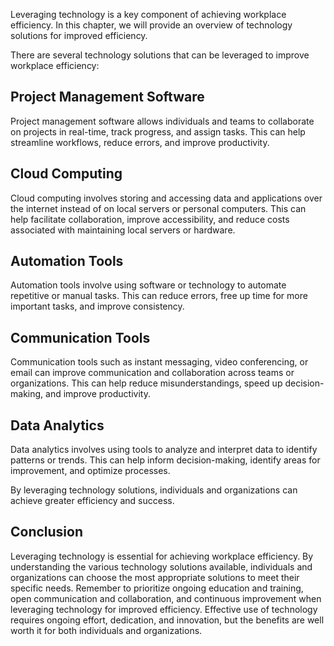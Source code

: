
Leveraging technology is a key component of achieving workplace efficiency. In this chapter, we will provide an overview of technology solutions for improved efficiency.

There are several technology solutions that can be leveraged to improve workplace efficiency:

## Project Management Software

Project management software allows individuals and teams to collaborate on projects in real-time, track progress, and assign tasks. This can help streamline workflows, reduce errors, and improve productivity.

## Cloud Computing

Cloud computing involves storing and accessing data and applications over the internet instead of on local servers or personal computers. This can help facilitate collaboration, improve accessibility, and reduce costs associated with maintaining local servers or hardware.

## Automation Tools

Automation tools involve using software or technology to automate repetitive or manual tasks. This can reduce errors, free up time for more important tasks, and improve consistency.

## Communication Tools

Communication tools such as instant messaging, video conferencing, or email can improve communication and collaboration across teams or organizations. This can help reduce misunderstandings, speed up decision-making, and improve productivity.

## Data Analytics

Data analytics involves using tools to analyze and interpret data to identify patterns or trends. This can help inform decision-making, identify areas for improvement, and optimize processes.

By leveraging technology solutions, individuals and organizations can achieve greater efficiency and success.

Conclusion
----------

Leveraging technology is essential for achieving workplace efficiency. By understanding the various technology solutions available, individuals and organizations can choose the most appropriate solutions to meet their specific needs. Remember to prioritize ongoing education and training, open communication and collaboration, and continuous improvement when leveraging technology for improved efficiency. Effective use of technology requires ongoing effort, dedication, and innovation, but the benefits are well worth it for both individuals and organizations.

